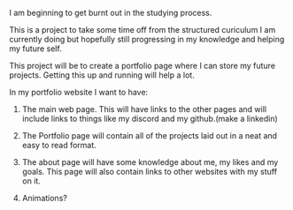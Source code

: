I am beginning to get burnt out in the studying process.

This is a project to take some time off from the structured curiculum I am currently doing but hopefully still progressing in my knowledge and helping my future self.

This project will be to create a portfolio page where I can store my future projects. Getting this up and running will help a lot.

In my portfolio website I want to have:

1. The main web page. This will have links to the other pages and will include links to things like my discord and my github.(make a linkedin)

2. The Portfolio page will contain all of the projects laid out in a neat and easy to read format.

3. The about page will have some knowledge about me, my likes and my goals. This page will also contain links to other websites with my stuff on it.

4. Animations?